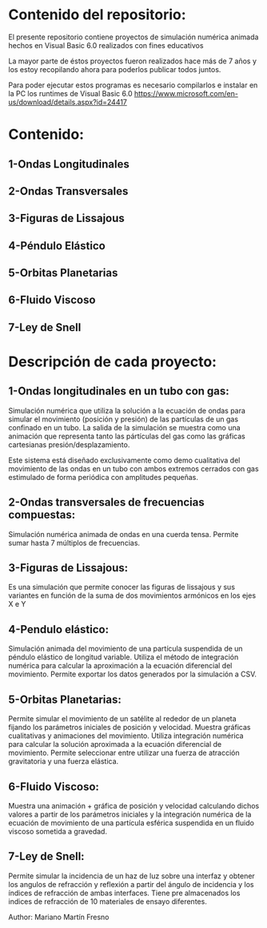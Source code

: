 # Contenido del repositorio:

El presente repositorio contiene proyectos de simulación numérica animada hechos en Visual Basic 6.0 realizados con fines educativos

La mayor parte de éstos proyectos fueron realizados hace más de 7 años y los estoy recopilando ahora para poderlos publicar todos juntos.

Para poder ejecutar estos programas es necesario compilarlos e instalar en la PC los runtimes de Visual Basic 6.0 https://www.microsoft.com/en-us/download/details.aspx?id=24417

# Contenido:

## 1-Ondas Longitudinales

## 2-Ondas Transversales

## 3-Figuras de Lissajous

## 4-Péndulo Elástico

## 5-Orbitas Planetarias

## 6-Fluido Viscoso

## 7-Ley de Snell

# Descripción de cada proyecto:

## 1-Ondas longitudinales en un tubo con gas:

Simulación numérica que utiliza la solución a la ecuación de ondas para simular el movimiento (posición y presión) de las partículas de un gas confinado en un tubo. La salida de la simulación se muestra como una animación que representa tanto las pártículas del gas como las gráficas cartesianas presión/desplazamiento.

Este sistema está diseñado exclusivamente como demo cualitativa del movimiento de las ondas en un tubo con ambos extremos cerrados con gas estimulado de forma periódica con amplitudes pequeñas.

## 2-Ondas transversales de frecuencias compuestas:

Simulación numérica animada de ondas en una cuerda tensa. Permite sumar hasta 7 múltiplos de frecuencias.

## 3-Figuras de Lissajous:

Es una simulación que permite conocer las figuras de lissajous y sus variantes en función de la suma de dos movimientos armónicos en los ejes X e Y

## 4-Pendulo elástico:

Simulación animada del movimiento de una partícula suspendida de un péndulo elástico de longitud variable. Utiliza el método de integración numérica para calcular la aproximación a la ecuación diferencial del movimiento. Permite exportar los datos generados por la simulación a CSV.

## 5-Orbitas Planetarias:

Permite simular el movimiento de un satélite al rededor de un planeta fijando los parámetros iniciales de posición y velocidad. Muestra gráficas cualitativas y animaciones del movimiento. Utiliza integración numérica para calcular la solución aproximada a la ecuación diferencial de movimiento. Permite seleccionar entre utilizar una fuerza de atracción gravitatoria y una fuerza elástica.

## 6-Fluido Viscoso:

Muestra una animación + gráfica de posición y velocidad calculando dichos valores a partir de los parámetros iniciales y la integración numérica de la ecuación de movimiento de una partícula esférica suspendida en un fluido viscoso sometida a gravedad.

## 7-Ley de Snell:

Permite simular la incidencia de un haz de luz sobre una interfaz y obtener los angulos de refracción y reflexión a partir del ángulo de incidencia y los índices de refracción de ambas interfaces. Tiene pre almacenados los indices de refracción de 10 materiales de ensayo diferentes.

Author: Mariano Martín Fresno